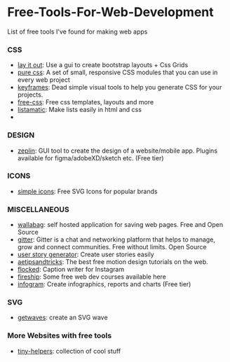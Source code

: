 # Free-Tools-For-Web-Development
List of free tools I've found for making web apps


### CSS
- [lay it out](https://www.layoutit.com): Use a gui to create bootstrap layouts + Css Grids
- [pure css](https://purecss.io/start/): A set of small, responsive CSS modules that you can use in every web project
- [keyframes](https://keyframes.app): Dead simple visual tools to help you generate CSS for your projects.
- [free-css](https://www.free-css.com): Free css templates, layouts and more
- [listamatic](http://css.maxdesign.com.au/listamatic/horizontal01.htm): Make lists easily in html and css
- 

### DESIGN 
- [zeplin](https://zeplin.io/why-zeplin): GUI tool to create the design of a website/mobile app. Plugins available for figma/adobeXD/sketch etc. (Free tier)

### ICONS 
- [simple icons](https://simpleicons.org): Free SVG Icons for popular brands

### MISCELLANEOUS 
- [wallabag](https://wallabag.org/en): self hosted application for saving web pages. Free and Open Source
- [gitter](https://gitter.im): Gitter is a chat and networking platform that helps to manage, grow and connect communities. Free without limits. Open Source
- [user story generator](http://www.writeauserstory.com): Create user stories easily
- [aetipsandtricks](https://www.aetipsandtricks.com): The best free motion design tutorials on the web.
- [flocked](https://flocked.app): Caption writer for Instagram
- [fireship](https://fireship.io): Some free web dev courses available here
- [infogram](https://infogram.com): Create infographics, reports and charts (Free tier)

### SVG 
- [getwaves](https://getwaves.io): create an SVG wave

### More Websites with free tools
- [tiny-helpers](https://tiny-helpers.dev): collection of cool stuff

